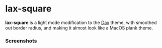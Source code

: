 # lax-square
**lax-square** is a light mode modification to the [Dax]() theme, with smoothed out border radius, and making it almost look like a MacOS plank theme.

### Screenshots

